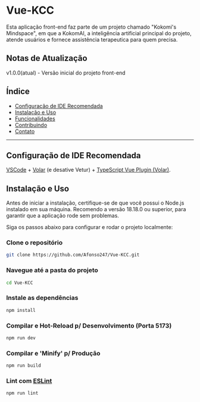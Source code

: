 # Vue-KCC

Esta aplicação front-end faz parte de um projeto chamado "Kokomi's Mindspace", em que a KokomAI, a inteligência artificial principal do projeto, atende usuários e fornece assistência terapeutica para quem precisa.

## Notas de Atualização

v1.0.0(atual) - Versão inicial do projeto front-end

## Índice

- [Configuração de IDE Recomendada](#configuração-de-ide-recomendada)
- [Instalação e Uso](#instalação-e-uso)
- [Funcionalidades](#funcionalidades)
- [Contribuindo](#contribuindo)
- [Contato](#contato)

---

## Configuração de IDE Recomendada

[VSCode](https://code.visualstudio.com/) + [Volar](https://marketplace.visualstudio.com/items?itemName=Vue.volar) (e desative Vetur) + [TypeScript Vue Plugin (Volar)](https://marketplace.visualstudio.com/items?itemName=Vue.vscode-typescript-vue-plugin).

## Instalação e Uso

Antes de iniciar a instalação, certifique-se de que você possui o Node.js instalado em sua máquina. Recomendo a versão 18.18.0 ou superior, para garantir que a aplicação rode sem problemas.

Siga os passos abaixo para configurar e rodar o projeto localmente:

### Clone o repositório
```bash
git clone https://github.com/Afonso247/Vue-KCC.git
```
### Navegue até a pasta do projeto
```bash
cd Vue-KCC
```

### Instale as dependências
```bash
npm install
```

### Compilar e Hot-Reload p/ Desenvolvimento (Porta 5173)

```sh
npm run dev
```

### Compilar e 'Minify' p/ Produção

```sh
npm run build
```

### Lint com [ESLint](https://eslint.org/)

```sh
npm run lint
```

